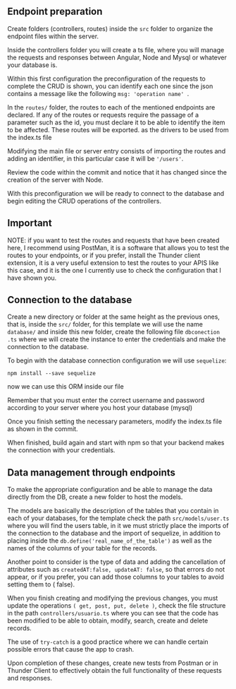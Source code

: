 ## Endpoint preparation
Create folders (controllers, routes) inside the `src` folder to organize the endpoint files within the server.

Inside the controllers folder you will create a ts file, where you will manage the requests and responses between Angular, Node and Mysql or whatever your database is.

Within this first configuration the preconfiguration of the requests to complete the CRUD is shown, you can identify each one since the json contains a message like the following `msg: 'operation name' `.

In the `routes/` folder, the routes to each of the mentioned endpoints are declared. If any of the routes or requests require the passage of a parameter such as the id, you must declare it to be able to identify the item to be affected. These routes will be exported. as the drivers to be used from the index.ts file

Modifying the main file or server entry consists of importing the routes and adding an identifier, in this particular case it will be ` '/users' `.

Review the code within the commit and notice that it has changed since the creation of the server with Node.

With this preconfiguration we will be ready to connect to the database and begin editing the CRUD operations of the controllers.

## Important 
NOTE: if you want to test the routes and requests that have been created here, I recommend using PostMan, it is a software that allows you to test the routes to your endpoints, or if you prefer, install the Thunder client extension, it is a very useful extension to test the routes to your APIS like this case, and it is the one I currently use to check the configuration that I have shown you.

## Connection to the database

Create a new directory or folder at the same height as the previous ones, that is, inside the ` src/ ` folder, for this template we will use the name ` database/ ` and inside this new folder, create the following file ` dbconection .ts ` where we will create the instance to enter the credentials and make the connection to the database.

To begin with the database connection configuration we will use ` sequelize `:

    npm install --save sequelize

now we can use this ORM inside our file

Remember that you must enter the correct username and password according to your server where you host your database (mysql)

Once you finish setting the necessary parameters, modify the index.ts file as shown in the commit.

When finished, build again and start with npm so that your backend makes the connection with your credentials.

## Data management through endpoints

To make the appropriate configuration and be able to manage the data directly from the DB, create a new folder to host the models.

The models are basically the description of the tables that you contain in each of your databases, for the template check the path ` src/models/user.ts ` where you will find the users table, in it we must strictly place the imports of the connection to the database and the import of sequelize, in addition to placing inside the ` db.define('real_name_of_the_table') ` as well as the names of the columns of your table for the records.

Another point to consider is the type of data and adding the cancellation of attributes such as ` createdAT:false, updateAT: false `, so that errors do not appear, or if you prefer, you can add those columns to your tables to avoid setting them to ( false).

When you finish creating and modifying the previous changes, you must update the operations ` ( get, post, put, delete ) `, check the file structure in the path ` controllers/usuario.ts ` where you can see that the code has been modified to be able to obtain, modify, search, create and delete records.

The use of ` try-catch ` is a good practice where we can handle certain possible errors that cause the app to crash.

Upon completion of these changes, create new tests from Postman or in Thunder Client to effectively obtain the full functionality of these requests and responses.